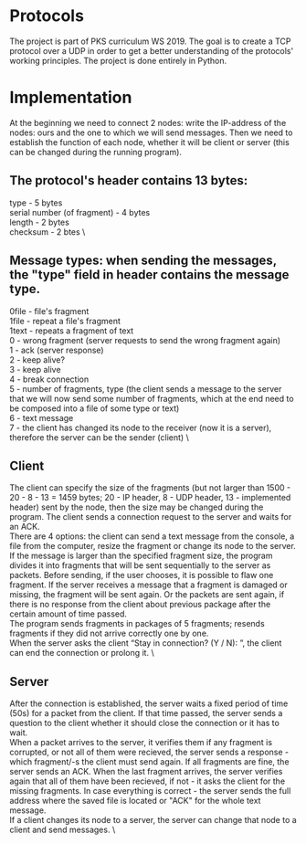 # Protocols
The project is part of PKS curriculum WS 2019. The goal is to create a TCP protocol over a UDP in order to get a better understanding of the protocols' working principles. The project is done entirely in Python.

# Implementation

At the beginning we need to connect 2 nodes: write the IP-address of the nodes: ours and the one to which we will send messages. Then we need to establish the function of each node, whether it will be client or server (this can be changed during the running program).
## The protocol's header contains 13 bytes: 
type - 5 bytes \
serial number (of fragment) - 4 bytes \
length - 2 bytes \
checksum - 2 btes \

## Message types: when sending the messages, the "type" field in header contains the message type.
0file - file's fragment \
1file - repeat a file's fragment \
1text - repeats a fragment of text \
0 - wrong fragment (server requests to send the wrong fragment again) \
1 - ack (server response) \
2 - keep alive? \
3 - keep alive \
4 - break connection \
5 - number of fragments, type (the client sends a message to the server that we will now send some number of fragments, which at the end need to be composed into a file of some type or text) \
6 - text message \
7 - the client has changed its node to the receiver (now it is a server), therefore the server can be the sender (client) \

## Client 
The client can specify the size of the fragments (but not larger than 1500 - 20 - 8 - 13 = 1459 bytes; 20 - IP header, 8 - UDP header, 13 - implemented header) sent by the node, then the size may be changed during the program. The client sends a connection request to the server and waits for an ACK. \
There are 4 options: the client can send a text message from the console, a file from the computer, resize the fragment or change its node to the server. If the message is larger than the specified fragment size, the program divides it into fragments that will be sent sequentially to the server as packets. Before sending, if the user chooses, it is possible to flaw one fragment. If the server receives a message that a fragment is damaged or missing, the fragment will be sent again. Or the packets are sent again, if there is no response from the client about previous package after the certain amount of time passed. \
The program sends fragments in packages of 5 fragments; resends fragments if they did not arrive correctly one by one. \
When the server asks the client “Stay in connection? (Y / N): ”, the client can end the connection or prolong it. \

## Server
After the connection is established, the server waits a fixed period of time (50s) for a packet from the client. If that time passed, the server sends a question to the client whether it should close the connection or it has to wait. \
When a packet arrives to the server, it verifies them if any fragment is corrupted, or not all of them were recieved, the server sends a response - which fragment/-s the client must send again. If all fragments are fine, the server sends an ACK. When the last fragment arrives, the server verifies again that all of them have been recieved, if not - it asks the client for the missing fragments. In case everything is correct - the server sends the full address where the saved file is located or "ACK" for the whole text message. \
If a client changes its node to a server, the server can change that node to a client and send messages. \
